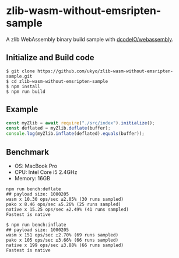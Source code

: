 # zlib-wasm-without-emsripten-sample

A zlib WebAssembly binary build sample with [dcodeIO/webassembly](https://github.com/dcodeIO/webassembly).

## Initialize and Build code

```
$ git clone https://github.com/ukyo/zlib-wasm-without-emsripten-sample.git
$ cd zlib-wasm-without-emsripten-sample
$ npm install
$ npm run build
``` 

## Example

```js
const myZlib = await require("./src/index").initialize();
const deflated = myZlib.deflate(buffer);
console.log(myZlib.inflate(deflated).equals(buffer));
```

## Benchmark

* OS: MacBook Pro
* CPU: Intel Core i5 2.4GHz 
* Memory: 16GB

```
npm run bench:deflate
## payload size: 1000205
wasm x 10.30 ops/sec ±2.05% (30 runs sampled)
pako x 8.46 ops/sec ±5.26% (25 runs sampled)
native x 15.25 ops/sec ±2.49% (41 runs sampled)
Fastest is native

$ npm run bench:inflate
## payload size: 1000205
wasm x 151 ops/sec ±2.70% (69 runs sampled)
pako x 105 ops/sec ±3.66% (66 runs sampled)
native x 199 ops/sec ±3.88% (66 runs sampled)
Fastest is native
```